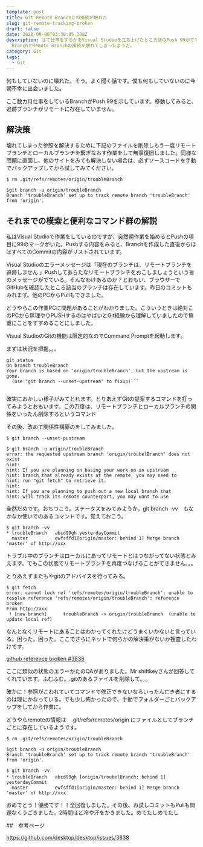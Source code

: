 ```yaml
---
template: post
title: Git Remote Branchとの接続が壊れた
slug: git-remote-tracking-broken
draft: false
date: 2020-09-08T03:38:05.208Z
description: さて仕事をするかをVisual Studioを立ち上げたところ謎のPush 99がでている。なにやらLocal
  BranchとRemote Branchの接続が壊れてしまったようだ。
category: Git
tags:
  - Git
---
```

何もしていないのに壊れた。そう。よく聞く話です。僕も何もしていないのに今朝不幸に出会いました。

ここ数カ月仕事をしているBranchがPush 99を示しています。移動してみると、追跡ブランチがリモートに存在していません。





## 解決策

壊れてしまった参照を解決するために下記のファイルを削除しもう一度リモートブランチとローカルブランチを繋ぎなおす作業をして無事復旧しました。同様な問題に直面し、他のサイトをみても解決しない場合は、必ずソースコードを手動でバックアップしてから試してみてください。

```shell
$ rm .git/refs/remotes/origin/troubleBranch

$git branch -u origin/troubleBranch
Branch 'troubleBranch' set up to track remote branch 'troubleBranch' from 'origin'.
```





## それまでの模索と便利なコマンド群の解説

私はVisual Studioで作業をしているのですが、突然朝作業を始めるとPushの項目に99のマークがいた。Pushする内容をみると、Branchを作成した直後からほぼすべてのCommitの内容がリストされています。

Visual Studioのエラーメッセージは「現在のブランチは、リモートブランチを追跡しません 」Pushしてあらたなリモートブランチをおこしましょうという旨のメッセージがでている。そんなわけあるのか？とおもい、ブラウザーでGitHubを確認したところ該当のブランチは存在しています。昨日のコミットもみれます。他のPCからPullもできました。

どうやらこの作業PCに問題があることがわかりました。こういうときは絶対このPCから無理やりPUSHするのはやばいとGit経験から理解していましたので慎重にことをすすめることにしました。

Visual StudioのGitの機能は限定的なのでCommand Promptを起動します。

まずは状況を把握。。。

````shell
git status
On branch troubleBranch
Your branch is based on 'origin/troubleBranch', but the upstream is gone.
  (use "git branch --unset-upstream" to fixup)```
  
````

確実におかしい様子がみてとれます。とりあえずGitの提案するコマンドを打ってみようとおもいます。この万度は、リモートブランチとローカルブランチの関係をいったん削除するというコマンド

その後、改めて関係性構築のをしてみました。

```shell
$ git branch --unset-pustream

$ git branch -u origin/troubleBranch
error: the requested upstream branch 'origin/troubelBranch' does not exist
hint:
hint: If you are planning on basing your work on an upstream
hint: branch that already exists at the remote, you may need to
hint: run "git fetch" to retrieve it.
hint:
hint: If you are planning to push out a new local branch that
hint: will track its remote counterpart, you may want to use
```

全然だめです。おちつこう。ステータスをみてみようか。git branch -vv　もなかなか使いでのあるコマンドです。覚えておこう。

```shell
$ git branch -vv
* troubleBranch   abcd99gh yesterdayCommit
  master          ewfsffd1[origin/master: behind 1] Merge branch 'master' of http://xxx
```
トラブル中のブランチはローカルにあってリモートとはつながってない状態とみえます。でもこの状態でリモートブランチを再度つなげることができません。。。

とりあえずまたもやgitのアドバイスを行ってみる。

```shell
$ git fetch
error: cannot lock ref 'refs/remotes/origin/troubleBranch': unable to resolve reference 'refs/remotes/origin/troubleBranch': reference broken
From http://xxx
 ! [new branch]      troubleBranch -> origin/troubleBranch  (unable to update local ref)

```

なんとなくリモートにあることはわかってくれたけどうまくいかないと言っている。困った。困った。ここでさらにネットで何らかの解決策がないか捜査したわけです。

[github reference broken  #3838](https://github.com/desktop/desktop/issues/3838)

ここに類似の状態のエラーかたのQAがありました。Mr shiftkeyさんが回答してくれています。ふむふむ。.gitのあるファイルを削除して。。。

確かに！参照がこわれていてコマンドで修正できないならいったん亡き者にするのは理にかなっている。でも少し怖かったので、手動でフォルダーごとバックアップをしてから作業に。

どうやらremoteの情報は　.git/refs/remotes/origin にファイルとしてブランチごとに存在しているようです。

```shell
$ rm .git/refs/remotes/origin/troubleBranch

$git branch -u origin/troubleBranch
Branch 'troubleBranch' set up to track remote branch 'troubleBranch' from 'origin'.

$ git branch -vv
* troubleBranch   abcd99gh [origin/troubelBranch: behind 1]　yesterdayCommit
  master          ewfsffd1[origin/master: behind 1] Merge branch 'master' of http://xxx
```
おめでとう！優勝です！！全回復しました。その後、お試しコミットもPullも問題なくうごきました。2時間ほど冷や汗をかきました。めでたしめでたし


\##　参考ページ

https://github.com/desktop/desktop/issues/3838